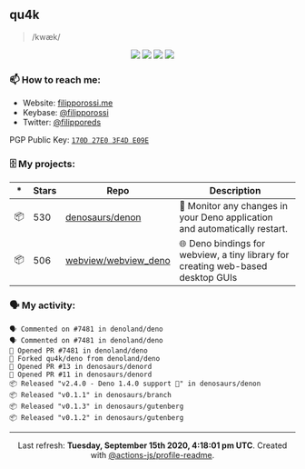 ## qu4k

> /kwæk/

<p align="center">
  <img src="https://img.shields.io/badge/last%20major%20release-aug.%202000-important" />
  <img src="https://img.shields.io/badge/unminified%20size-6%20feet%206%20inches-informational" />
  <img src="https://img.shields.io/badge/vulnerabilities-high-critical" />
  <img src="https://img.shields.io/badge/code%20quality-A%20for%20effort-success" />
</p>

### 📫 How to reach me:

- Website: [filipporossi.me](https://filipporossi.me/)
- Keybase: [@filipporossi](https://keybase.io/filipporossi)
- Twitter: [@filipporeds](https://keybase.io/filipporeds)

PGP Public Key: [`170D 27E0 3F4D E09E`](https://keybase.io/filipporossi/pgp_keys.asc)

### 🗄 My projects:

|*|Stars|Repo|Description|
|---|---|---|---|
| 📦 | 530 | [denosaurs/denon](https://github.com/denosaurs/denon) | 👀 Monitor any changes in your Deno application and automatically restart. |
| 📦 | 506 | [webview/webview_deno](https://github.com/webview/webview_deno) | 🌐 Deno bindings for webview, a tiny library for creating web-based desktop GUIs |

### 🗣 My activity:

```
🗣 Commented on #7481 in denoland/deno
🗣 Commented on #7481 in denoland/deno
💪 Opened PR #7481 in denoland/deno
🍴 Forked qu4k/deno from denoland/deno
💪 Opened PR #13 in denosaurs/denord
💪 Opened PR #11 in denosaurs/denord
📦 Released "v2.4.0 - Deno 1.4.0 support 🎉" in denosaurs/denon
📦 Released "v0.1.1" in denosaurs/branch
📦 Released "v0.1.3" in denosaurs/gutenberg
📦 Released "v0.1.2" in denosaurs/gutenberg
```

---

<p align="center">Last refresh: <b>Tuesday, September 15th 2020, 4:18:01 pm UTC</b>. Created with <a href=https://github.com/marketplace/actions/profile-readme>@actions-js/profile-readme</a>.</p>
